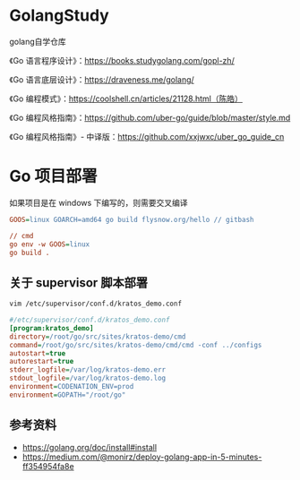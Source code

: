 # GolangStudy
golang自学仓库

《Go 语言程序设计》：https://books.studygolang.com/gopl-zh/

《Go 语言底层设计》：https://draveness.me/golang/

《Go 编程模式》：https://coolshell.cn/articles/21128.html（陈皓）

《Go 编程风格指南》：https://github.com/uber-go/guide/blob/master/style.md

《Go 编程风格指南》- 中译版：https://github.com/xxjwxc/uber_go_guide_cn



# Go 项目部署

如果项目是在 windows 下编写的，则需要交叉编译

```ini
GOOS=linux GOARCH=amd64 go build flysnow.org/hello // gitbash

// cmd
go env -w GOOS=linux 
go build .
```

## 关于 supervisor 脚本部署

```bash
vim /etc/supervisor/conf.d/kratos_demo.conf
```

```ini
#/etc/supervisor/conf.d/kratos_demo.conf
[program:kratos_demo]
directory=/root/go/src/sites/kratos-demo/cmd
command=/root/go/src/sites/kratos-demo/cmd/cmd -conf ../configs 
autostart=true
autorestart=true
stderr_logfile=/var/log/kratos-demo.err
stdout_logfile=/var/log/kratos-demo.log
environment=CODENATION_ENV=prod
environment=GOPATH="/root/go"
```

## 参考资料

- https://golang.org/doc/install#install
- https://medium.com/@monirz/deploy-golang-app-in-5-minutes-ff354954fa8e